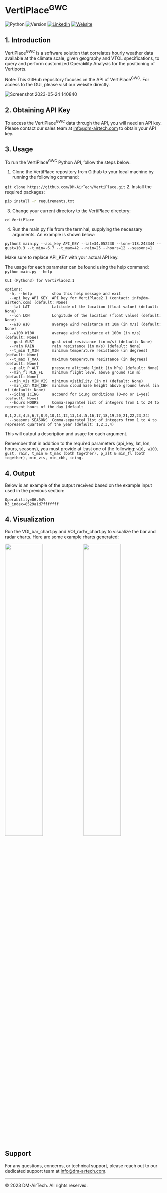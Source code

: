 # VertiPlace<sup>GWC</sup>

![Python](https://img.shields.io/badge/Python-3-blue)
![Version](https://img.shields.io/badge/Version-2.1-blue)
[![LinkedIn](https://img.shields.io/badge/LinkedIn-0077B5?style=flat&logo=linkedin&logoColor=white)](https://uk.linkedin.com/company/dm-airtech)
[![Website](https://img.shields.io/website?up_message=online&url=https%3A%2F%2Fwww.dm-airtech.com/)](https://www.dm-airtech.com/)

## 1. Introduction
VertiPlace<sup>GWC</sup> is a software solution that correlates hourly weather data available at the climate scale, given geography and VTOL specifications, to query and perform customized Operability Analysis for the positioning of Vertiports.

Note: This GitHub repository focuses on the API of VertiPlace<sup>GWC</sup>. For access to the GUI, please visit our website directly.

![Screenshot 2023-05-24 140840](https://github.com/DM-AirTech/VertiPlace/assets/40840002/cbe33e91-6687-45ce-b7e6-52e404c624c7)


## 2. Obtaining API Key

To access the VertiPlace<sup>GWC</sup> data through the API, you will need an API key. Please contact our sales team at info@dm-airtech.com to obtain your API key.

## 3. Usage

To run the VertiPlace<sup>GWC</sup> Python API, follow the steps below:

1. Clone the VertiPlace repository from Github to your local machine by running the following command:

`git clone https://github.com/DM-AirTech/VertiPlace.git`
2. Install the required packages:

```bash
pip install -r requirements.txt
```
3. Change your current directory to the VertiPlace directory:

`cd VertiPlace`

4. Run the main.py file from the terminal, supplying the necessary arguments. An example is shown below:
```
python3 main.py --api_key API_KEY --lat=34.052238 --lon=-118.243344 --gust=10.3 --t_min=-6.7 --t_max=42 --rain=25 --hours=12 --seasons=1     
```
Make sure to replace API_KEY with your actual API key.

The usage for each parameter can be found using the help command:
`python main.py --help`
```
CLI (Python3) for VertiPlace2.1

options:
  -h, --help         show this help message and exit
  --api_key API_KEY  API key for VertiPlace2.1 (contact: info@dm-airtech.com) (default: None)
  --lat LAT          Latitude of the location (float value) (default: None)
  --lon LON          Longitude of the location (float value) (default: None)
  --w10 W10          average wind resistance at 10m (in m/s) (default: None)
  --w100 W100        average wind resistance at 100m (in m/s) (default: None)
  --gust GUST        gust wind resistance (in m/s) (default: None)
  --rain RAIN        rain resistance (in m/s) (default: None)
  --t_min T_MIN      minimum temperature resistance (in degrees) (default: None)
  --t_max T_MAX      maximum temperature resistance (in degrees) (default: None)
  --p_alt P_ALT      pressure altitude limit (in hPa) (default: None)
  --min_fl MIN_FL    minimum flight level above ground (in m) (default: None)
  --min_vis MIN_VIS  minimum visibility (in m) (default: None)
  --min_cbh MIN_CBH  minimum cloud base height above ground level (in m) (default: None)
  --icing ICING      accound for icing conditions (0=no or 1=yes) (default: None)
  --hours HOURS      Comma-separated list of integers from 1 to 24 to represent hours of the day (default:
                     0,1,2,3,4,5,6,7,8,9,10,11,12,13,14,15,16,17,18,19,20,21,22,23,24)
  --seasons SEASONS  Comma-separated list of integers from 1 to 4 to represent quarters of the year (default: 1,2,3,4)
```
This will output a description and usage for each argument.

Remember that in addition to the required parameters (api_key, lat, lon, hours, seasons), you must provide at least one of the following: `w10, w100, gust, rain, t_min & t_max (both together), p_alt & min_fl (both together), min_vis, min_cbh, icing.`

## 4. Output
Below is an example of the output received based on the example input used in the previous section:
```
Operability=86.04%
h3_index=8529a1d7fffffff
```
## 4. Visualization
Run the VOI_bar_chart.py and VOI_radar_chart.py to visualize the bar and radar charts.
Here are some example charts generated:

<p float="left">
  <img src="https://github.com/DM-AirTech/VertiPlace/assets/40840002/ec73b9d4-29dc-46e9-8cf7-8a40acd7bd60" width="49%" />
  <img src="https://github.com/DM-AirTech/VertiPlace/assets/40840002/21d6d8fa-e2cc-4faa-89d1-a773d36c8cce" width="49%" /> 
</p>




## Support

For any questions, concerns, or technical support, please reach out to our dedicated support team at info@dm-airtech.com. 

---

© 2023 DM-AirTech. All rights reserved.
